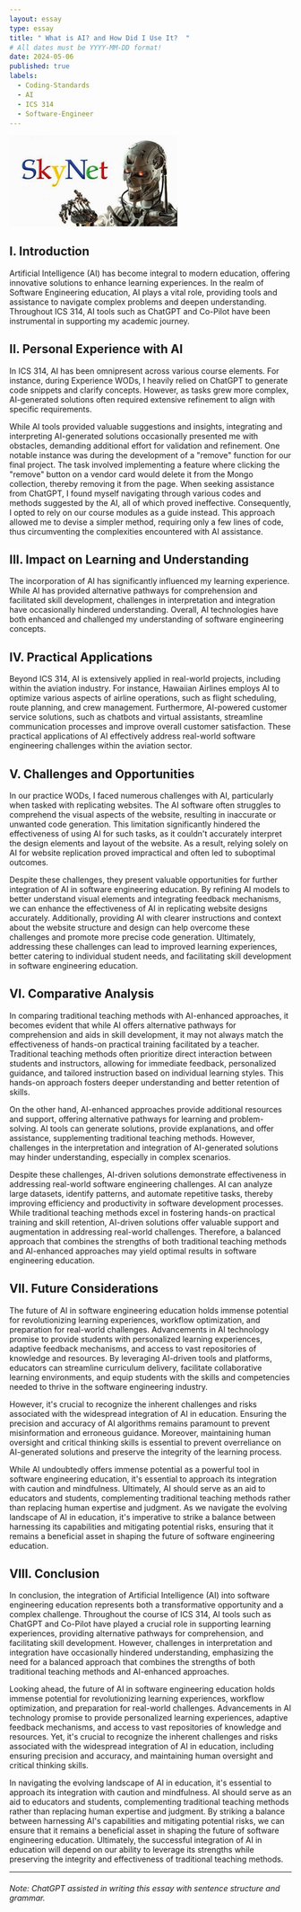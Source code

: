 ```yaml
---
layout: essay
type: essay
title: " What is AI? and How Did I Use It?  "
# All dates must be YYYY-MM-DD format!
date: 2024-05-06
published: true
labels:
  - Coding-Standards
  - AI
  - ICS 314
  - Software-Engineer
---
```

<img width="300px" class="rounded float-start pe-4" src="../img/ai.jpg">

## I. Introduction

Artificial Intelligence (AI) has become integral to modern education, offering innovative solutions to enhance learning experiences. In the realm of Software Engineering education, AI plays a vital role, providing tools and assistance to navigate complex problems and deepen understanding. Throughout ICS 314, AI tools such as ChatGPT and Co-Pilot have been instrumental in supporting my academic journey.

## II. Personal Experience with AI

In ICS 314, AI has been omnipresent across various course elements. For instance, during Experience WODs, I heavily relied on ChatGPT to generate code snippets and clarify concepts. However, as tasks grew more complex, AI-generated solutions often required extensive refinement to align with specific requirements.

While AI tools provided valuable suggestions and insights, integrating and interpreting AI-generated solutions occasionally presented me with obstacles, demanding additional effort for validation and refinement. One notable instance was during the development of a "remove" function for our final project. The task involved implementing a feature where clicking the "remove" button on a vendor card would delete it from the Mongo collection, thereby removing it from the page. When seeking assistance from ChatGPT, I found myself navigating through various codes and methods suggested by the AI, all of which proved ineffective. Consequently, I opted to rely on our course modules as a guide instead. This approach allowed me to devise a simpler method, requiring only a few lines of code, thus circumventing the complexities encountered with AI assistance.

## III. Impact on Learning and Understanding

The incorporation of AI has significantly influenced my learning experience. While AI has provided alternative pathways for comprehension and facilitated skill development, challenges in interpretation and integration have occasionally hindered understanding. Overall, AI technologies have both enhanced and challenged my understanding of software engineering concepts.

## IV. Practical Applications

Beyond ICS 314, AI is extensively applied in real-world projects, including within the aviation industry. For instance, Hawaiian Airlines employs AI to optimize various aspects of airline operations, such as flight scheduling, route planning, and crew management. Furthermore, AI-powered customer service solutions, such as chatbots and virtual assistants, streamline communication processes and improve overall customer satisfaction. These practical applications of AI effectively address real-world software engineering challenges within the aviation sector.

## V. Challenges and Opportunities

In our practice WODs, I faced numerous challenges with AI, particularly when tasked with replicating websites. The AI software often struggles to comprehend the visual aspects of the website, resulting in inaccurate or unwanted code generation. This limitation significantly hindered the effectiveness of using AI for such tasks, as it couldn't accurately interpret the design elements and layout of the website. As a result, relying solely on AI for website replication proved impractical and often led to suboptimal outcomes.

Despite these challenges, they present valuable opportunities for further integration of AI in software engineering education. By refining AI models to better understand visual elements and integrating feedback mechanisms, we can enhance the effectiveness of AI in replicating website designs accurately. Additionally, providing AI with clearer instructions and context about the website structure and design can help overcome these challenges and promote more precise code generation. Ultimately, addressing these challenges can lead to improved learning experiences, better catering to individual student needs, and facilitating skill development in software engineering education.

## VI. Comparative Analysis

In comparing traditional teaching methods with AI-enhanced approaches, it becomes evident that while AI offers alternative pathways for comprehension and aids in skill development, it may not always match the effectiveness of hands-on practical training facilitated by a teacher. Traditional teaching methods often prioritize direct interaction between students and instructors, allowing for immediate feedback, personalized guidance, and tailored instruction based on individual learning styles. This hands-on approach fosters deeper understanding and better retention of skills.

On the other hand, AI-enhanced approaches provide additional resources and support, offering alternative pathways for learning and problem-solving. AI tools can generate solutions, provide explanations, and offer assistance, supplementing traditional teaching methods. However, challenges in the interpretation and integration of AI-generated solutions may hinder understanding, especially in complex scenarios.

Despite these challenges, AI-driven solutions demonstrate effectiveness in addressing real-world software engineering challenges. AI can analyze large datasets, identify patterns, and automate repetitive tasks, thereby improving efficiency and productivity in software development processes. While traditional teaching methods excel in fostering hands-on practical training and skill retention, AI-driven solutions offer valuable support and augmentation in addressing real-world challenges. Therefore, a balanced approach that combines the strengths of both traditional teaching methods and AI-enhanced approaches may yield optimal results in software engineering education.

## VII. Future Considerations

The future of AI in software engineering education holds immense potential for revolutionizing learning experiences, workflow optimization, and preparation for real-world challenges. Advancements in AI technology promise to provide students with personalized learning experiences, adaptive feedback mechanisms, and access to vast repositories of knowledge and resources. By leveraging AI-driven tools and platforms, educators can streamline curriculum delivery, facilitate collaborative learning environments, and equip students with the skills and competencies needed to thrive in the software engineering industry.

However, it's crucial to recognize the inherent challenges and risks associated with the widespread integration of AI in education. Ensuring the precision and accuracy of AI algorithms remains paramount to prevent misinformation and erroneous guidance. Moreover, maintaining human oversight and critical thinking skills is essential to prevent overreliance on AI-generated solutions and preserve the integrity of the learning process.

While AI undoubtedly offers immense potential as a powerful tool in software engineering education, it's essential to approach its integration with caution and mindfulness. Ultimately, AI should serve as an aid to educators and students, complementing traditional teaching methods rather than replacing human expertise and judgment. As we navigate the evolving landscape of AI in education, it's imperative to strike a balance between harnessing its capabilities and mitigating potential risks, ensuring that it remains a beneficial asset in shaping the future of software engineering education.

## VIII. Conclusion

In conclusion, the integration of Artificial Intelligence (AI) into software engineering education represents both a transformative opportunity and a complex challenge. Throughout the course of ICS 314, AI tools such as ChatGPT and Co-Pilot have played a crucial role in supporting learning experiences, providing alternative pathways for comprehension, and facilitating skill development. However, challenges in interpretation and integration have occasionally hindered understanding, emphasizing the need for a balanced approach that combines the strengths of both traditional teaching methods and AI-enhanced approaches.

Looking ahead, the future of AI in software engineering education holds immense potential for revolutionizing learning experiences, workflow optimization, and preparation for real-world challenges. Advancements in AI technology promise to provide personalized learning experiences, adaptive feedback mechanisms, and access to vast repositories of knowledge and resources. Yet, it's crucial to recognize the inherent challenges and risks associated with the widespread integration of AI in education, including ensuring precision and accuracy, and maintaining human oversight and critical thinking skills.

In navigating the evolving landscape of AI in education, it's essential to approach its integration with caution and mindfulness. AI should serve as an aid to educators and students, complementing traditional teaching methods rather than replacing human expertise and judgment. By striking a balance between harnessing AI's capabilities and mitigating potential risks, we can ensure that it remains a beneficial asset in shaping the future of software engineering education. Ultimately, the successful integration of AI in education will depend on our ability to leverage its strengths while preserving the integrity and effectiveness of traditional teaching methods.



<hr>

###### Note: ChatGPT assisted in writing this essay with sentence structure and grammar.
